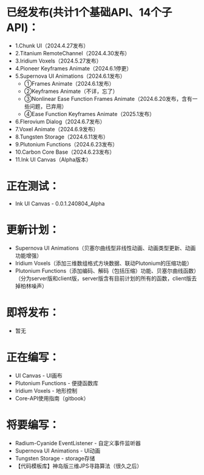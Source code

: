 # 已经发布(共计1个基础API、14个子API)：
* 1.Chunk UI（2024.4.27发布）
* 2.Titanium RemoteChannel（2024.4.30发布）
* 3.Iridium Voxels（2024.5.27发布）
* 4.Pioneer Keyframes Animate（2024.6.1停更）
* 5.Supernova UI Animations（2024.6.1发布）
  * ①Frames Animate（2024.6.1发布）
  * ②Keyframes Animate（不详，忘了）
  * ③Nonlinear Ease Function Frames Animate（2024.6.20发布，含有一些问题，已弃用）
  * ④Ease Function Keyframes Animate（2025.1发布）
* 6.Flerovium Dialog（2024.6.7发布）
* 7.Voxel Animate（2024.6.9发布）
* 8.Tungsten Storage（2024.6.11发布）
* 9.Plutonium Functions（2024.6.23发布）
* 10.Carbon Core Base（2024.6.23发布）
* 11.Ink UI Canvas（Alpha版本）

# 正在测试：
* Ink UI Canvas - 0.0.1.240804_Alpha

# 更新计划：
* Supernova UI Animations（贝塞尔曲线型非线性动画、动画类型更新、动画功能增强）
* Iridium Voxels（添加三维数组格式方块数据、联动Plutonium的压缩功能）
* Plutonium Functions（添加编码、解码（包括压缩）功能、贝塞尔曲线函数）（分为server版和client版，server版含有目前计划的所有的函数，client版去掉柏林噪声）

# 即将发布：
* 暂无

# 正在编写：
* UI Canvas - UI画布
* Plutonium Functions - 便捷函数库
* Iridium Voxels - 地形控制
* Core-API使用指南（gitbook）

# 将要编写：
* Radium-Cyanide EventListener - 自定义事件监听器
* Supernova UI Animations - UI动画
* Tungsten Storage - storage存储
* 【代码模板库】神岛版三维JPS寻路算法（很久之后）
